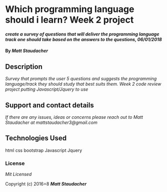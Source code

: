 # Which programming language should i learn? Week 2 project

#### _create a survey of questions that will deliver the programming language track one should take based on the answers to the questions, 06/01/2018_

#### By _**Matt Staudacher**_

## Description

_Survey that prompts the user 5 questions and suggests the programming language/track they should study that best suits them. Week 2 code review project putting Javascript/Jquery to use_



## Support and contact details

_If there are any issues, ideas or concerns please reach out to Matt Staudacher at mattstaudacher3@gmail.com_

## Technologies Used

html
css
bootstrap
Javascript
Jquery

### License

*Mit Licensed*

Copyright (c) 2016=8 **_Matt Staudacher_**

